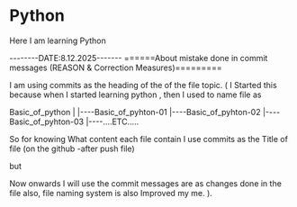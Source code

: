 # Python
Here I am learning Python


--------DATE:8.12.2025-------    ======About mistake done in commit messages (REASON & Correction Measures)=========
                                                                                

I am using commits as the heading of the of the file topic. 
( I Started this because when I started learning python , then I used to name file as 

Basic_of_python
  |
  |----Basic_of_pyhton-01 
  |----Basic_of_pyhton-02 
  |----Basic_of_pyhton-03
  |----....ETC..... 


So for knowing What content each file contain I use commits as the Title of file (on the github -after push file)

but 

Now onwards I will use the commit messages are as changes done in the file also,
file naming system is also Improved my me.
).